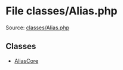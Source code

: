 File classes/Alias.php
=========

Source: [classes/Alias.php](https://github.com/PrestaShop/PrestaShop/blob/1.5.1.0/classes/Alias.php)


Classes
-------

* [AliasCore](class.AliasCore.md)

